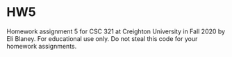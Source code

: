 # HW5

Homework assignment 5 for CSC 321 at Creighton University in Fall 2020 by Eli Blaney. For educational use only. Do not steal this code for your homework assignments.
